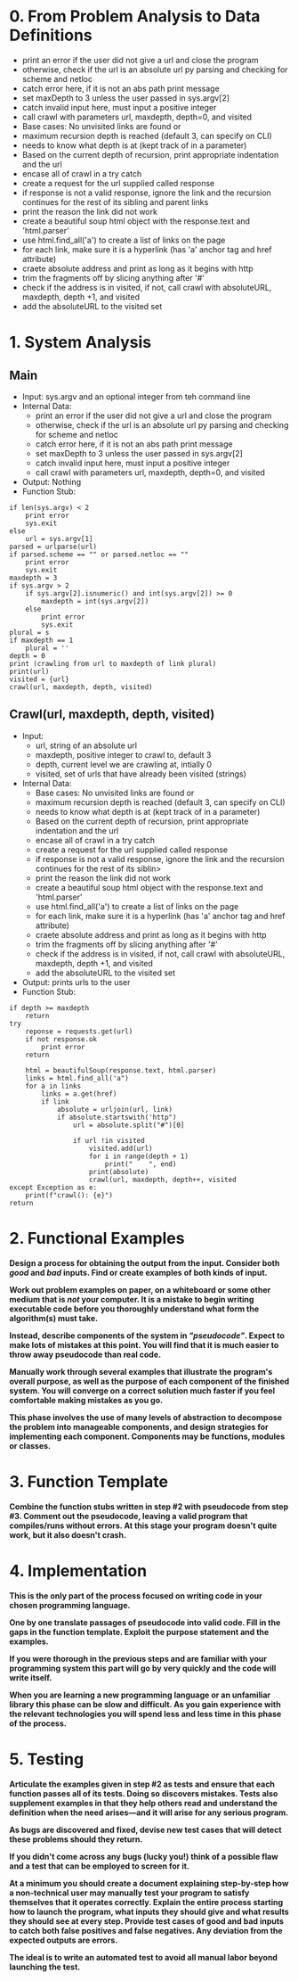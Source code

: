 # 0.  From Problem Analysis to Data Definitions

- print an error if the user did not give a url and close the program
- otherwise, check if the url is an absolute url py parsing and checking for scheme and netloc
- catch error here, if it is not an abs path print message
- set maxDepth to 3 unless the user passed in sys.argv[2]
- catch invalid input here, must input a positive integer
- call crawl with parameters url, maxdepth, depth=0, and visited
- Base cases: No unvisited links are found or
- maximum recursion depth is reached (default 3, can specify on CLI)
- needs to know what depth is at (kept track of in a parameter)
- Based on the current depth of recursion, print appropriate indentation and the url
- encase all of crawl in a try catch 
- create a request for the url supplied called response
- if response is not a valid response, ignore the link and the recursion continues for the rest of its sibling and parent links
- print the reason the link did not work
- create a beautiful soup html object with the response.text and 'html.parser'
- use html.find_all('a') to create a list of links on the page
- for each link, make sure it is a hyperlink (has 'a' anchor tag and href attribute)
- craete absolute address and print as long as it begins with http
- trim the fragments off by slicing anything after '#'
- check if the address is in visited, if not, call crawl with absoluteURL, maxdepth, depth +1, and visited
- add the absoluteURL to the visited set

# 1.  System Analysis

## Main
* Input: sys.argv and an optional integer from teh command line
* Internal Data:
	* print an error if the user did not give a url and close the program
	* otherwise, check if the url is an absolute url py parsing and checking for scheme and netloc
	* catch error here, if it is not an abs path print message
	* set maxDepth to 3 unless the user passed in sys.argv[2]
	* catch invalid input here, must input a positive integer
	* call crawl with parameters url, maxdepth, depth=0, and visited
* Output: Nothing
* Function Stub:
```
if len(sys.argv) < 2
	print error
	sys.exit
else
	url = sys.argv[1]
parsed = urlparse(url)
if parsed.scheme == "" or parsed.netloc == ""
	print error
	sys.exit
maxdepth = 3
if sys.argv > 2
	if sys.argv[2].isnumeric() and int(sys.argv[2]) >= 0
		maxdepth = int(sys.argv[2])
	else 
		print error
		sys.exit
plural = s
if maxdepth == 1
	plural = ''
depth = 0
print (crawling from url to maxdepth of link plural)
print(url)
visited = {url}
crawl(url, maxdepth, depth, visited)
```

## Crawl(url, maxdepth, depth, visited)
* Input: 
	* url, string of an absolute url
	* maxdepth, positive integer to crawl to, default 3
	* depth, current level we are crawling at, intially 0
	* visited, set of urls that have already been visited (strings)
* Internal Data: 
	*  Base cases: No unvisited links are found or
	* maximum recursion depth is reached (default 3, can specify on CLI)
	* needs to know what depth is at (kept track of in a parameter)
	* Based on the current depth of recursion, print appropriate indentation and the url
	* encase all of crawl in a try catch
	* create a request for the url supplied called response
	* if response is not a valid response, ignore the link and the recursion continues for the rest of its siblin>
	* print the reason the link did not work
	* create a beautiful soup html object with the response.text and 'html.parser'
	* use html.find_all('a') to create a list of links on the page
	* for each link, make sure it is a hyperlink (has 'a' anchor tag and href attribute)
	* craete absolute address and print as long as it begins with http
	* trim the fragments off by slicing anything after '#'
	* check if the address is in visited, if not, call crawl with absoluteURL, maxdepth, depth +1, and visited
	* add the absoluteURL to the visited set
* Output: prints urls to the user
* Function Stub:
```
if depth >= maxdepth
	return
try
	reponse = requests.get(url)
	if not response.ok	
		print error
	return

	html = beautifulSoup(response.text, html.parser)
	links = html.find_all('a")
	for a in links
		links = a.get(href)
		if link
			absolute = urljoin(url, link)
			if absolute.startswith('http")
				url = absolute.split("#")[0]

				if url !in visited
					visited.add(url)
					for i in range(depth + 1)
						print("    ", end)
					print(absolute)
					crawl(url, maxdepth, depth++, visited
except Exception as e:
	print(f"crawl(): {e}")
return				
```

# 2.  Functional Examples

**Design a process for obtaining the output from the input.  Consider both *good*
and *bad* inputs.  Find or create examples of both kinds of input.**

**Work out problem examples on paper, on a whiteboard or some other medium that
is *not* your computer.  It is a mistake to begin writing executable code
before you thoroughly understand what form the algorithm(s) must take.**

**Instead, describe components of the system in *"pseudocode"*.  Expect to make
lots of mistakes at this point.  You will find that it is much easier to throw
away pseudocode than real code.**

**Manually work through several examples that illustrate the program's overall
purpose, as well as the purpose of each component of the finished system.  You
will converge on a correct solution much faster if you feel comfortable making
mistakes as you go.**

**This phase involves the use of many levels of abstraction to decompose the
problem into manageable components, and design strategies for implementing each
component.  Components may be functions, modules or classes.**


# 3.  Function Template

**Combine the function stubs written in step #2 with pseudocode from step #3.
Comment out the pseudocode, leaving a valid program that compiles/runs without
errors.  At this stage your program doesn't quite work, but it also doesn't
crash.**


# 4.  Implementation

**This is the only part of the process focused on writing code in your chosen
programming language.**

**One by one translate passages of pseudocode into valid code.  Fill in the gaps
in the function template.  Exploit the purpose statement and the examples.**

**If you were thorough in the previous steps and are familiar with your
programming system this part will go by very quickly and the code will write
itself.**

**When you are learning a new programming language or an unfamiliar library this
phase can be slow and difficult.  As you gain experience with the relevant
technologies you will spend less and less time in this phase of the process.**


# 5.  Testing

**Articulate the examples given in step #2 as tests and ensure that each
function passes all of its tests.  Doing so discovers mistakes.  Tests also
supplement examples in that they help others read and understand the definition
when the need arises—and it will arise for any serious program.**

**As bugs are discovered and fixed, devise new test cases that will detect these
problems should they return.**

**If you didn't come across any bugs (lucky you!) think of a possible flaw and a
test that can be employed to screen for it.**

**At a minimum you should create a document explaining step-by-step how a
non-technical user may manually test your program to satisfy themselves that it
operates correctly.  Explain the entire process starting how to launch the
program, what inputs they should give and what results they should see at every
step.  Provide test cases of good and bad inputs to catch both false positives
and false negatives.  Any deviation from the expected outputs are errors.**

**The ideal is to write an automated test to avoid all manual labor beyond
launching the test.**
